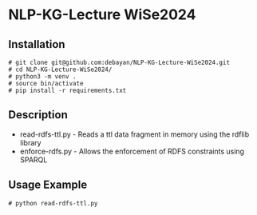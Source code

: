 # NLP-KG-Lecture WiSe2024

## Installation

```
# git clone git@github.com:debayan/NLP-KG-Lecture-WiSe2024.git
# cd NLP-KG-Lecture-WiSe2024/
# python3 -m venv .
# source bin/activate
# pip install -r requirements.txt

```

## Description

* read-rdfs-ttl.py - Reads a ttl data fragment in memory using the rdflib library
* enforce-rdfs.py - Allows the enforcement of RDFS constraints using SPARQL

## Usage Example

```
# python read-rdfs-ttl.py
```

